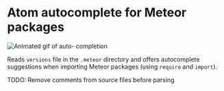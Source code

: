 # Atom autocomplete for Meteor packages


![Animated gif of auto- completion](http://photog.jonathangoley.com/images/autocomplete-cropped.gif)

Reads `versions` file in the `.meteor` directory and offers autocomplete suggestions when importing Meteor packages (using `require` and `import`).

TODO: Remove comments from source files before parsing
